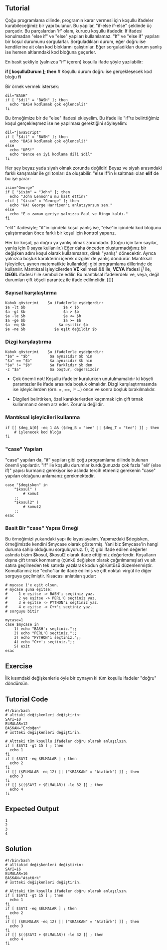 Tutorial
--------
Çoğu programlama dilinde, programın karar vermesi için koşullu ifadeler kurabileceğimiz bir yapı bulunur. Bu yapılar, "if-else if-else" şeklinde üç parçadır.
Bu parçalardan 'if' olanı, kurucu koşullu ifadedir. If ifadesi konulmadan "else if" ve "else" yapıları kullanılamaz. "If" ve "else if" yapıları bir koşul durumunu sorgularlar. Sorguladıkları durum, eğer doğru ise kendilerine ait olan kod bloklarını çalıştırılar. Eğer sorguladıkları durum yanlış ise hemen altlarındaki kod bloğuna geçerler.

En basit şekliyle (yalnızca "if" içeren) koşullu ifade şöyle yazılabilir:

  **if [ koşulluDurum ]; then**
    # Koşullu durum doğru ise gerçekleşecek kod bloğu
  **fi**

Bir örnek vermek istersek:

    dil="BASH"
    if [ "$dil" = "BASH" ]; then
      echo "BASH kodlamak çok eğlenceli!"
    fi

Bu örneğimize bir de "else" ifadesi ekleyelim. Bu ifade ile "if"te belirttiğimiz koşul gerçekleşmez ise ne yapılması gerektiğini söyleyelim:

    dil="javaScript"
    if [ "$dil" = "BASH" ]; then
      echo "BASH kodlamak çok eğlenceli!"
    else
      echo "UPS!"
      echo "Bence en iyi kodlama dili $dil"
    fi

Her şey beyaz yada siyah olmak zorunda değildir! Beyaz ve siyah arasındaki farklı karışmalar ile gri tonları da oluşabilir. "else if"in kısaltması olan **elif** de bu işe yarar:

    isim="George"
    if [ "$isim" = "John" ]; then
      echo "John Lennon'u mu kast ettin?"
    elif [ "$isim" = "George" ]; then
      echo "HA! George Harrison'ı anlatıyorsun sen."
    else
      echo "E o zaman geriye yalnızca Paul ve Ringo kaldı."
    fi

"elif" ifadesiyle; "if"in içindeki koşul yanlış ise, "else"in içindeki kod bloğunu çalıştırmadan önce farklı bir koşul için kontrol yaparız.

Her bir koşul, ya doğru ya yanlış olmak zorundadır. (Doğru için tam sayılar, yanlış için 0 sayısı kullanılır.)
Eğer daha önceden oluşturmadığınız bir değişken adını koşul olarak kullanırsanız, direk "yanlış" dönecektir. Ayrıca yalnızca boşluk karakterini içerek dizgiler de yanlış döndürür.
Mantıksal işleyiciler, aynen matematikte kullanıldığı gibi programlama dillerinde de kullanılır. Mantıksal işleyicilerden **VE** kelimesi _&&_ ile, **VEYA** ifadesi _||_ ile, **DEĞİL** ifadesi _!_ ile sembolize edilir. Bu mantıksal ifadelerdeki ve, veya, değil durumları çift köşeli parantez ile ifade edilmelidir. \[\[]]

### Sayısal karşılaştırma

    Kabuk gösterimi    Şu ifadelerle eşdeğerdir:
    $a -lt $b                 $a < $b
    $a -gt $b                 $a > $b
    $a -le $b                 $a <= $b
    $a -ge $b                 $a >= $b
    $a -eq $b               $a eşittir $b
    $a -ne $b             $a eşit değildir $b

### Dizgi karşılaştırma

    Kabuk gösterimi    Şu ifadelerle eşdeğerdir:
    "$a" = "$b"         $a aynısıdır $b nin
    "$a" == "$b"        $a aynısıdır $b nin
    "$a" != "$b"        $a farklıdır $b den
    -z "$a"             $a boştur, değersizdir

- Çok önemli not! Koşullu ifadeler kurulurken unutulmamalıdır ki köşeli parantezler ile ifade arasında boşluk olmalıdır. Dizgi karşılaştırmasında ise işleyicilerden (örn. =, ==, !=...) önce ve sonra boşluk bırakılmalıdır.

- Dizgileri belirtirken, özel karakterlerden kaçınmak için çift tırnak kullanmanız önem arz eder. Zorunlu değildir.

### Mantıksal işleyicileri kullanma

    if [[ $deg_A[0] -eq 1 && ($deg_B = "bee" || $deg_T = "tee") ]] ; then
        # işlenecek kod bloğu
    fi

### "case" Yapıları
"case" yapıları da, "if" yapıları gibi çoğu programlama dilinde bulunan önemli yapılardır. "If" ile koşullu durumlar kurduğunuzda çok fazla "elif (else if)" yapısı kurmanız gerekiyor ise aslında tercih etmeniz gerekenin "case" yapıları olduğunu anlamanız gerekmektedir.

    case "$degisken" in
        "$kosul" )
            # komut
        ;;
        "$kosul2" )
            # komut2
        ;;
    esac

### Basit Bir "case" Yapısı Örneği
Bu örneğimizi yukarıdaki yapı ile kıyaslayalım. Yapımızdaki $degisken, örneğimizde kendini $mycase olarak göstermiş. Yani biz $mycase'in hangi duruma sahip olduğunu sorguluyoruz. 1), 2) gibi ifade edilen değerler aslında bizim $kosul, $kosul2 olarak ifade ettiğimiz değerlerdir. Koşulların dışına çift tırnak konmamış (çünkü değişken olarak çağırılmamışlar) ve alt satıra geçilmeden tek satırda yazılarak kodun görüntüsü düzenlenmiştir. Komutlarımız ise "echo"lar ile ifade edilmiş ve çift noktalı virgül ile diğer sorguya geçilmiştir. Kısacası anlatılan şudur:

    # mycase 1'e eşit olsun.
    # mycase şuna eşitse:
    #     1 e eşitse -> BASH'ı seçtiniz yaz.
    #     2 ye eşitse -> PERL'ü seçtiniz yaz.
    #     3 e eşitse -> PYTHON'ı seçtiniz yaz.
    #     4 e eşitse -> C++'ı seçtiniz yaz.
    # sorguyu bitir

    mycase=1
    case $mycase in
        1) echo "BASH'ı seçtiniz.";;
        2) echo "PERL'ü seçtiniz.";;
        3) echo "PYTHON'ı seçtiniz.";;
        4) echo "C++'ı seçtiniz.";;
        5) exit
    esac

Exercise
--------
İlk kısımdaki değişkenlerle öyle bir oynayın ki tüm koşullu ifadeler "doğru" döndürsün.

Tutorial Code
-------------

    #!/bin/bash
    # alttaki değişkenleri değiştirin:
    SAYI=10
    ELMALAR=12
    BASKAN="Erdoğan"
    # üstteki değişkenleri değiştirin.

    # Alttaki tüm koşullu ifadeler doğru olarak anlaşılsın.
    if [ $SAYI -gt 15 ] ; then
      echo 1
    fi
    if [ $SAYI -eq $ELMALAR ] ; then
      echo 2
    fi
    if [[ ($ELMALAR -eq 12) || ("$BASKAN" = "Atatürk") ]] ; then
      echo 3
    fi
    if [[ $(($SAYI + $ELMALAR)) -le 32 ]] ; then
      echo 4
    fi

Expected Output
---------------
    1
    2
    3
    4

Solution
--------

    #!/bin/bash
    # alltakid değişkenleri değiştirin:
    SAYI=16
    ELMALAR=16
    BASKAN="Atatürk"
    # üstteki değişkenleri değiştirin.

    # Alttaki tüm koşullu ifadeler doğru olarak anlaşılsın.
    if [ $SAYI -gt 15 ] ; then
      echo 1
    fi
    if [ $SAYI -eq $ELMALAR ] ; then
      echo 2
    fi
    if [[ ($ELMALAR -eq 12) || ("$BASKAN" = "Atatürk") ]] ; then
      echo 3
    fi
    if [[ $(($SAYI + $ELMALAR)) -le 32 ]] ; then
      echo 4
    fi
